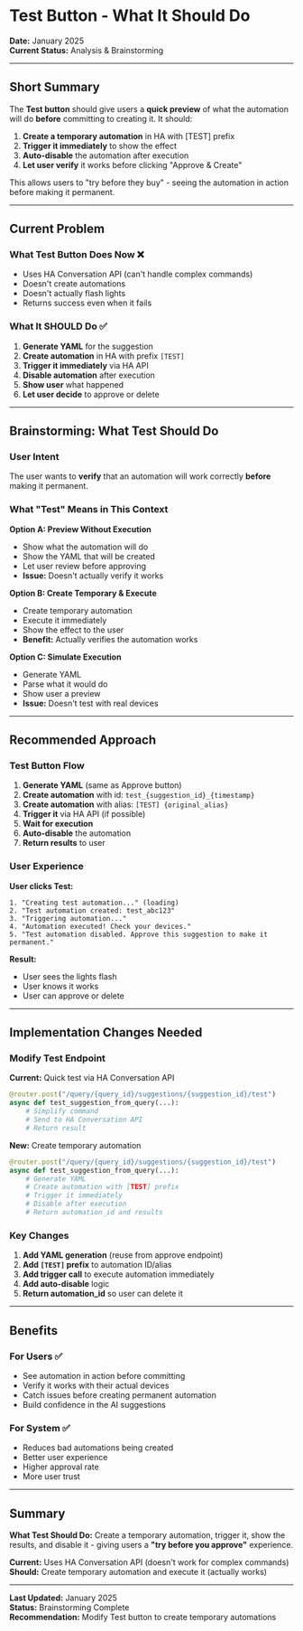 # Test Button - What It Should Do

**Date:** January 2025  
**Current Status:** Analysis & Brainstorming

---

## Short Summary

The **Test button** should give users a **quick preview** of what the automation will do **before** committing to creating it. It should:

1. **Create a temporary automation** in HA with [TEST] prefix
2. **Trigger it immediately** to show the effect
3. **Auto-disable** the automation after execution
4. **Let user verify** it works before clicking "Approve & Create"

This allows users to "try before they buy" - seeing the automation in action before making it permanent.

---

## Current Problem

### What Test Button Does Now ❌
- Uses HA Conversation API (can't handle complex commands)
- Doesn't create automations
- Doesn't actually flash lights
- Returns success even when it fails

### What It SHOULD Do ✅

1. **Generate YAML** for the suggestion
2. **Create automation** in HA with prefix `[TEST]`
3. **Trigger it immediately** via HA API
4. **Disable automation** after execution
5. **Show user** what happened
6. **Let user decide** to approve or delete

---

## Brainstorming: What Test Should Do

### User Intent
The user wants to **verify** that an automation will work correctly **before** making it permanent.

### What "Test" Means in This Context

**Option A: Preview Without Execution**
- Show what the automation will do
- Show the YAML that will be created
- Let user review before approving
- **Issue:** Doesn't actually verify it works

**Option B: Create Temporary & Execute**
- Create temporary automation
- Execute it immediately
- Show the effect to the user
- **Benefit:** Actually verifies the automation works

**Option C: Simulate Execution**
- Generate YAML
- Parse what it would do
- Show user a preview
- **Issue:** Doesn't test with real devices

---

## Recommended Approach

### Test Button Flow

1. **Generate YAML** (same as Approve button)
2. **Create automation** with id: `test_{suggestion_id}_{timestamp}`
3. **Create automation** with alias: `[TEST] {original_alias}`
4. **Trigger it** via HA API (if possible)
5. **Wait for execution**
6. **Auto-disable** the automation
7. **Return results** to user

### User Experience

**User clicks Test:**
```
1. "Creating test automation..." (loading)
2. "Test automation created: test_abc123"
3. "Triggering automation..."
4. "Automation executed! Check your devices."
5. "Test automation disabled. Approve this suggestion to make it permanent."
```

**Result:**
- User sees the lights flash
- User knows it works
- User can approve or delete

---

## Implementation Changes Needed

### Modify Test Endpoint

**Current:** Quick test via HA Conversation API
```python
@router.post("/query/{query_id}/suggestions/{suggestion_id}/test")
async def test_suggestion_from_query(...):
    # Simplify command
    # Send to HA Conversation API
    # Return result
```

**New:** Create temporary automation
```python
@router.post("/query/{query_id}/suggestions/{suggestion_id}/test")
async def test_suggestion_from_query(...):
    # Generate YAML
    # Create automation with [TEST] prefix
    # Trigger it immediately
    # Disable after execution
    # Return automation_id and results
```

### Key Changes

1. **Add YAML generation** (reuse from approve endpoint)
2. **Add `[TEST]` prefix** to automation ID/alias
3. **Add trigger call** to execute automation immediately
4. **Add auto-disable** logic
5. **Return automation_id** so user can delete it

---

## Benefits

### For Users ✅
- See automation in action before committing
- Verify it works with their actual devices
- Catch issues before creating permanent automation
- Build confidence in the AI suggestions

### For System ✅
- Reduces bad automations being created
- Better user experience
- Higher approval rate
- More user trust

---

## Summary

**What Test Should Do:**
Create a temporary automation, trigger it, show the results, and disable it - giving users a **"try before you approve"** experience.

**Current:** Uses HA Conversation API (doesn't work for complex commands)  
**Should:** Create temporary automation and execute it (actually works)

---

**Last Updated:** January 2025  
**Status:** Brainstorming Complete  
**Recommendation:** Modify Test button to create temporary automations

